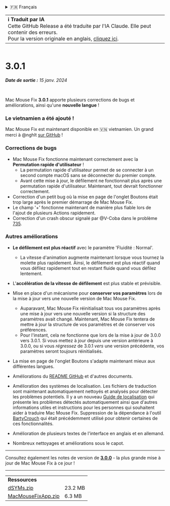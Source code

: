 <details>
<summary>🇫🇷 Français</summary>

[🇬🇧 English (GitHub)](https://github.com/noah-nuebling/mac-mouse-fix/releases/tag/3.0.1)\
[🇦🇩 Català](https://redirect.macmousefix.com/?target=mmf-release&tag=3.0.1&locale=ca)\
[🇩🇪 Deutsch](https://redirect.macmousefix.com/?target=mmf-release&tag=3.0.1&locale=de)\
[🇪🇸 Español](https://redirect.macmousefix.com/?target=mmf-release&tag=3.0.1&locale=es)\
**🇫🇷 Français**\
[🇮🇩 Indonesia](https://redirect.macmousefix.com/?target=mmf-release&tag=3.0.1&locale=id)\
[🇮🇹 Italiano](https://redirect.macmousefix.com/?target=mmf-release&tag=3.0.1&locale=it)\
[🇭🇺 Magyar](https://redirect.macmousefix.com/?target=mmf-release&tag=3.0.1&locale=hu)\
[🇳🇱 Nederlands](https://redirect.macmousefix.com/?target=mmf-release&tag=3.0.1&locale=nl)\
[🇵🇱 Polski](https://redirect.macmousefix.com/?target=mmf-release&tag=3.0.1&locale=pl)\
[🇧🇷 Português (Brasil)](https://redirect.macmousefix.com/?target=mmf-release&tag=3.0.1&locale=pt-BR)\
[🇵🇹 Português (Portugal)](https://redirect.macmousefix.com/?target=mmf-release&tag=3.0.1&locale=pt-PT)\
[🇷🇴 Română](https://redirect.macmousefix.com/?target=mmf-release&tag=3.0.1&locale=ro)\
[🇸🇪 Svenska](https://redirect.macmousefix.com/?target=mmf-release&tag=3.0.1&locale=sv)\
[🇻🇳 Tiếng Việt](https://redirect.macmousefix.com/?target=mmf-release&tag=3.0.1&locale=vi)\
[🇹🇷 Türkçe](https://redirect.macmousefix.com/?target=mmf-release&tag=3.0.1&locale=tr)\
[🇨🇿 Čeština](https://redirect.macmousefix.com/?target=mmf-release&tag=3.0.1&locale=cs)\
[🇬🇷 Ελληνικά](https://redirect.macmousefix.com/?target=mmf-release&tag=3.0.1&locale=el)\
[🇷🇺 Русский](https://redirect.macmousefix.com/?target=mmf-release&tag=3.0.1&locale=ru)\
[🇺🇦 Українська](https://redirect.macmousefix.com/?target=mmf-release&tag=3.0.1&locale=uk)\
[🇮🇱 עברית](https://redirect.macmousefix.com/?target=mmf-release&tag=3.0.1&locale=he)\
[🇸🇦 العربية](https://redirect.macmousefix.com/?target=mmf-release&tag=3.0.1&locale=ar)\
[🇮🇳 हिन्दी](https://redirect.macmousefix.com/?target=mmf-release&tag=3.0.1&locale=hi)\
[🇹🇭 ไทย](https://redirect.macmousefix.com/?target=mmf-release&tag=3.0.1&locale=th)\
[🇨🇳 中文 (简体)](https://redirect.macmousefix.com/?target=mmf-release&tag=3.0.1&locale=zh-Hans)\
[🇨🇳 中文 (繁體)](https://redirect.macmousefix.com/?target=mmf-release&tag=3.0.1&locale=zh-Hant)\
[🇭🇰 中文（香港)](https://redirect.macmousefix.com/?target=mmf-release&tag=3.0.1&locale=zh-HK)\
[🇯🇵 日本語](https://redirect.macmousefix.com/?target=mmf-release&tag=3.0.1&locale=ja)\
[🇰🇷 한국어](https://redirect.macmousefix.com/?target=mmf-release&tag=3.0.1&locale=ko)\
[Help translate Mac Mouse Fix to different languages!](https://github.com/noah-nuebling/mac-mouse-fix/discussions/731)
</details>
<table align=><td>
<b>ℹ️ Traduit par IA</b><br>
Cette GitHub Release a été traduite par l'IA Claude. Elle peut contenir des erreurs.<br>
Pour la version originale en anglais, <a href="https://github.com/noah-nuebling/mac-mouse-fix/releases/tag/3.0.1">cliquez ici</a>.
</td></table>

<table></table>

# 3.0.1
***Date de sortie :** 15 janv. 2024*

<br>

Mac Mouse Fix **3.0.1** apporte plusieurs corrections de bugs et améliorations, ainsi qu'une **nouvelle langue** !

### Le vietnamien a été ajouté !

Mac Mouse Fix est maintenant disponible en 🇻🇳 vietnamien. Un grand merci à @nghlt [sur GitHub](https://GitHub.com/nghlt) !


### Corrections de bugs

- Mac Mouse Fix fonctionne maintenant correctement avec la **Permutation rapide d'utilisateur** !
  - La permutation rapide d'utilisateur permet de se connecter à un second compte macOS sans se déconnecter du premier compte.
  - Avant cette mise à jour, le défilement ne fonctionnait plus après une permutation rapide d'utilisateur. Maintenant, tout devrait fonctionner correctement.
- Correction d'un petit bug où la mise en page de l'onglet Boutons était trop large après le premier démarrage de Mac Mouse Fix.
- Le champ '+' fonctionne maintenant de manière plus fiable lors de l'ajout de plusieurs Actions rapidement.
- Correction d'un crash obscur signalé par @V-Coba dans le problème [735](https://github.com/noah-nuebling/mac-mouse-fix/issues/735).

### Autres améliorations

- **Le défilement est plus réactif** avec le paramètre 'Fluidité : Normal'.
  - La vitesse d'animation augmente maintenant lorsque vous tournez la molette plus rapidement. Ainsi, le défilement est plus réactif quand vous défilez rapidement tout en restant fluide quand vous défilez lentement.
  
- L'**accélération de la vitesse de défilement** est plus stable et prévisible.
- Mise en place d'un mécanisme pour **conserver vos paramètres** lors de la mise à jour vers une nouvelle version de Mac Mouse Fix.
  - Auparavant, Mac Mouse Fix réinitialisait tous vos paramètres après une mise à jour vers une nouvelle version si la structure des paramètres avait changé. Maintenant, Mac Mouse Fix tentera de mettre à jour la structure de vos paramètres et de conserver vos préférences.
  - Pour l'instant, cela ne fonctionne que lors de la mise à jour de 3.0.0 vers 3.0.1. Si vous mettez à jour depuis une version antérieure à 3.0.0, ou si vous _régressez_ de 3.0.1 _vers_ une version précédente, vos paramètres seront toujours réinitialisés.
- La mise en page de l'onglet Boutons s'adapte maintenant mieux aux différentes langues.
- Améliorations du [README GitHub](https://github.com/noah-nuebling/mac-mouse-fix#background) et d'autres documents.
- Amélioration des systèmes de localisation. Les fichiers de traduction sont maintenant automatiquement nettoyés et analysés pour détecter les problèmes potentiels. Il y a un nouveau [Guide de localisation](https://github.com/noah-nuebling/mac-mouse-fix/discussions/731) qui présente les problèmes détectés automatiquement ainsi que d'autres informations utiles et instructions pour les personnes qui souhaitent aider à traduire Mac Mouse Fix. Suppression de la dépendance à l'outil [BartyCrouch](https://github.com/FlineDev/BartyCrouch) qui était précédemment utilisé pour obtenir certaines de ces fonctionnalités.
- Amélioration de plusieurs textes de l'interface en anglais et en allemand.
- Nombreux nettoyages et améliorations sous le capot.

---

Consultez également les notes de version de [**3.0.0**](https://redirect.macmousefix.com/?target=mmf-release&tag=3.0.0&locale=fr) - la plus grande mise à jour de Mac Mouse Fix à ce jour !

---

<table align="start">
<tr>
    <td colspan=2>
        <b>Ressources</b>
    </td>
</tr>
<tr>
    <td><a href="https://github.com/noah-nuebling/mac-mouse-fix/releases/download/3.0.1/dSYMs.zip">dSYMs.zip</a></td>
    <td>23.2 MB</td>
</tr>
<tr>
    <td><a href="https://github.com/noah-nuebling/mac-mouse-fix/releases/download/3.0.1/MacMouseFixApp.zip">MacMouseFixApp.zip</a></td>
    <td>6.3 MB</td>
</tr>
</table>